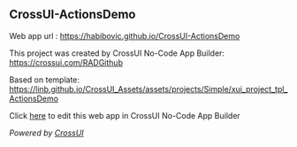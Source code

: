 ## CrossUI-ActionsDemo
Web app url : https://habibovic.github.io/CrossUI-ActionsDemo

This project was created by CrossUI No-Code App Builder: https://crossui.com/RADGithub

Based on template: https://linb.github.io/CrossUI_Assets/assets/projects/Simple/xui_project_tpl_ActionsDemo

Click [here](https://crossui.com/RADGithub/#!from=github&owner=habibovic&repo=CrossUI-ActionsDemo) to edit this web app in CrossUI No-Code App Builder

<i>Powered by [CrossUI](https://crossui.com)</i>
